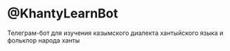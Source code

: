 # @KhantyLearnBot
Телеграм-бот для изучения казымского диалекта хантыйского языка и фольклор народа ханты
